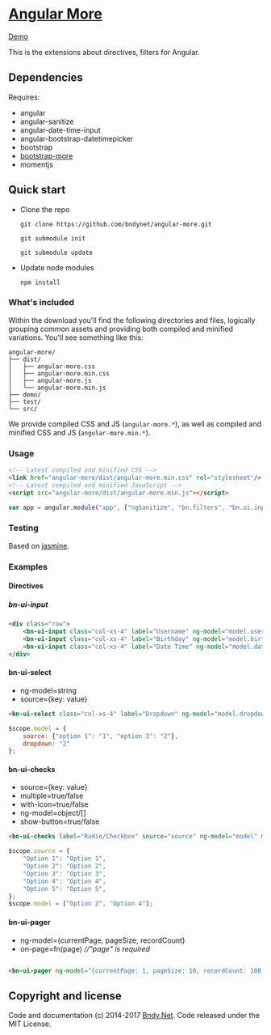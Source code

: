 ﻿# [Angular More](https://github.com/bndynet/angular-more)
 
[Demo](http://bndy.net/angular-more/demo/)

This is the extensions about directives, filters for Angular.


## Dependencies

Requires:
 - angular
 - angular-sanitize
 - angular-date-time-input
 - angular-bootstrap-datetimepicker
 - bootstrap
 - [bootstrap-more](https://github.com/bndynet/bootstrap-more)
 - momentjs

## Quick start

- Clone the repo

    `git clone https://github.com/bndynet/angular-more.git`
    
    `git submodule init`
    
    `git submodule update`
    
- Update node modules

    `npm install`


### What's included

Within the download you'll find the following directories and files, logically grouping common assets and providing both compiled and minified variations. You'll see something like this:

```
angular-more/
├── dist/
│   ├── angular-more.css
│   ├── angular-more.min.css
│   ├── angular-more.js
│   └── angular-more.min.js
├── demo/
├── test/
└── src/
```

We provide compiled CSS and JS (`angular-more.*`), as well as compiled and minified CSS and JS (`angular-more.min.*`). 


### Usage

```html
<!-- Latest compiled and minified CSS -->
<link href="angular-more/dist/angular-more.min.css" rel="stylesheet"/>
<!-- Latest compiled and minified JavaScript -->
<script src="angular-more/dist/angular-more.min.js"></script>
```

```js
var app = angular.module("app", ["ngSanitize", "bn.filters", "bn.ui.input", "bn.ui.select", ...]);
```



### Testing



Based on [jasmine](https://jasmine.github.io/).




### Examples



#### Directives



##### bn-ui-input


```html
<div class="row">
    <bn-ui-input class="col-xs-4" label="Username" ng-model="model.username" required></bn-ui-input>
    <bn-ui-input class="col-xs-4" label="Birthday" ng-model="model.birthday" type="date" format="MM/DD/YYYY"></bn-ui-input>
    <bn-ui-input class="col-xs-4" label="Date Time" ng-model="model.datetime" type="datetime" format="MM/DD/YYYY h:mm a"></bn-ui-input>
</div>
````

#### bn-ui-select

 - ng-model=string
 - source=\{key: value\}

```html
<bn-ui-select class="col-xs-4" label="Dropdown" ng-model="model.dropdown" source="model.source"></bn-ui-select>
```
```js
$scope.model = {
    source: {"option 1": "1", "option 2": "2"},
    dropdown: "2"
};
```

#### bn-ui-checks

 - source=\{key: value\}
 - multiple=true/false
 - with-icon=true/false
 - ng-model=object/[]         
 - show-button=true/false

```html
<bn-ui-checks label="Radio/Checkbox" source="source" ng-model="model" multiple="true" with-icon="true" show-button="true"></bn-ui-checks>
```

```js
$scope.source = {
    "Option 1": "Option 1",
    "Option 2": "Option 2",
    "Option 3": "Option 3",
    "Option 4": "Option 4",
    "Option 5": "Option 5",
};
$scope.model = ["Option 2", "Option 4"];
```


#### bn-ui-pager

 - ng-model={currentPage, pageSize, recordCount}
 - on-page=fn(page)  _//"page" is required_

```html

<bn-ui-pager ng-model="{currentPage: 1, pageSize: 10, recordCount: 108 }" on-page="getData(page)"></bn-ui-pager>

```




## Copyright and license



Code and documentation (c) 2014-2017 [Bndy.Net](http://www.bndy.net). Code released under the MIT License. 
